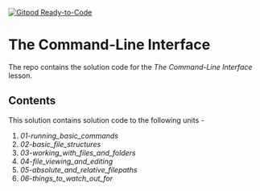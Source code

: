 [![Gitpod Ready-to-Code](https://img.shields.io/badge/Gitpod-Ready--to--Code-blue?logo=gitpod)](https://gitpod.io/#https://github.com/Code-Institute-Solutions/TheCommandLineInterface) 

# The Command-Line Interface

The repo contains the solution code for the *The Command-Line Interface* lesson.

## Contents
This solution contains solution code to the following units -
1. *01-running_basic_commands*
2. *02-basic_file_structures*
3. *03-working_with_files_and_folders*
4. *04-file_viewing_and_editing*
5. *05-absolute_and_relative_filepaths*
6. *06-things_to_watch_out_for*